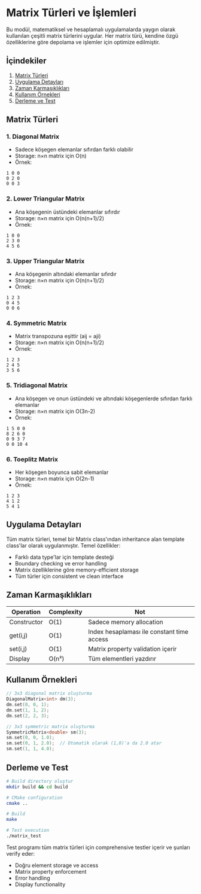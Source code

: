 # Matrix Türleri ve İşlemleri

Bu modül, matematiksel ve hesaplamalı uygulamalarda yaygın olarak kullanılan çeşitli matrix türlerini uygular. Her matrix türü, kendine özgü özelliklerine göre depolama ve işlemler için optimize edilmiştir.

## İçindekiler
1. [Matrix Türleri](#matrix-türleri)
2. [Uygulama Detayları](#uygulama-detayları)
3. [Zaman Karmaşıklıkları](#zaman-karmaşıklıkları)
4. [Kullanım Örnekleri](#kullanım-örnekleri)
5. [Derleme ve Test](#derleme-ve-test)

## Matrix Türleri

### 1. Diagonal Matrix
- Sadece köşegen elemanlar sıfırdan farklı olabilir
- Storage: n×n matrix için O(n)
- Örnek:
```
1 0 0
0 2 0
0 0 3
```

### 2. Lower Triangular Matrix
- Ana köşegenin üstündeki elemanlar sıfırdır
- Storage: n×n matrix için O(n(n+1)/2)
- Örnek:
```
1 0 0
2 3 0
4 5 6
```

### 3. Upper Triangular Matrix
- Ana köşegenin altındaki elemanlar sıfırdır
- Storage: n×n matrix için O(n(n+1)/2)
- Örnek:
```
1 2 3
0 4 5
0 0 6
```

### 4. Symmetric Matrix
- Matrix transpozuna eşittir (aij = aji)
- Storage: n×n matrix için O(n(n+1)/2)
- Örnek:
```
1 2 3
2 4 5
3 5 6
```

### 5. Tridiagonal Matrix
- Ana köşegen ve onun üstündeki ve altındaki köşegenlerde sıfırdan farklı elemanlar
- Storage: n×n matrix için O(3n-2)
- Örnek:
```
1 5 0 0
8 2 6 0
0 9 3 7
0 0 10 4
```

### 6. Toeplitz Matrix
- Her köşegen boyunca sabit elemanlar
- Storage: n×n matrix için O(2n-1)
- Örnek:
```
1 2 3
4 1 2
5 4 1
```

## Uygulama Detayları

Tüm matrix türleri, temel bir Matrix class'ından inheritance alan template class'lar olarak uygulanmıştır. Temel özellikler:
- Farklı data type'lar için template desteği
- Boundary checking ve error handling
- Matrix özelliklerine göre memory-efficient storage
- Tüm türler için consistent ve clean interface

## Zaman Karmaşıklıkları

| Operation | Complexity | Not |
|-----------|------------|-----|
| Constructor | O(1) | Sadece memory allocation |
| get(i,j) | O(1) | Index hesaplaması ile constant time access |
| set(i,j) | O(1) | Matrix property validation içerir |
| Display | O(n²) | Tüm elementleri yazdırır |

## Kullanım Örnekleri

```cpp
// 3x3 diagonal matrix oluşturma
DiagonalMatrix<int> dm(3);
dm.set(0, 0, 1);
dm.set(1, 1, 2);
dm.set(2, 2, 3);

// 3x3 symmetric matrix oluşturma
SymmetricMatrix<double> sm(3);
sm.set(0, 0, 1.0);
sm.set(0, 1, 2.0);  // Otomatik olarak (1,0)'a da 2.0 atar
sm.set(1, 1, 4.0);
```

## Derleme ve Test

```bash
# Build directory oluştur
mkdir build && cd build

# CMake configuration
cmake ..

# Build
make

# Test execution
./matrix_test
```

Test programı tüm matrix türleri için comprehensive testler içerir ve şunları verify eder:
- Doğru element storage ve access
- Matrix property enforcement
- Error handling
- Display functionality 